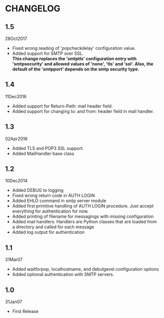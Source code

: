 # CHANGELOG

## 1.5 

28Oct2017

* Fixed wrong reading of 'popcheckdelay' configuration value.
* Added support for SMTP over SSL.  
**This change replaces the 'smtptls' configuration entry with 'smtpsecurity' and allowed values of 'none', 'tls' and 'ssl'. Also, the default of the 'smtpport' depends on the smtp security type.**

## 1.4

11Dec2016

* Added support for Return-Path: mail header field.
* Added support for changing to: and from: header field in mail handler.

## 1.3 

02Apr2016

* Added TLS and POP3 SSL support.
* Added MailHandler base class

## 1.2

10Dec2014

* Added DEBUG to logging
* Fixed wrong return code in AUTH LOGIN
* Added EHLO command in smtp server module
* Added first primitive handling of AUTH LOGIN procedure. Just accept everything for authentication for now.
* Added printing of filename for messagings with missing configuration
* Added mail handlers. Handlers are Python classes that are loaded from a directory and called for each message
* Added log output for authentication

## 1.1

31Mar07

* Added waitforpop, localhostname, and debulgevel configuration options
* Added optional authentication with SMTP servers.

## 1.0

31Jan07

* First Release
